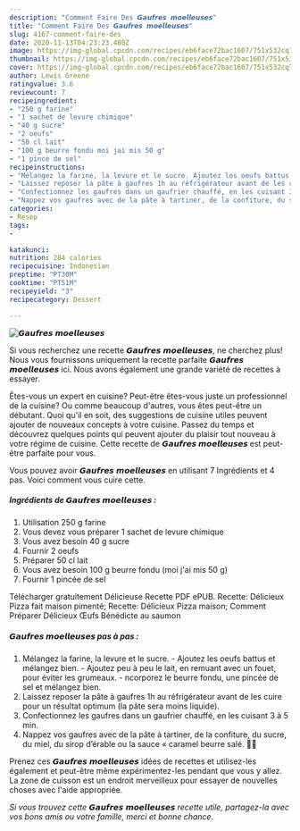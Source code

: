 ```yaml
---
description: "Comment Faire Des 𝙂𝙖𝙪𝙛𝙧𝙚𝙨 𝙢𝙤𝙚𝙡𝙡𝙚𝙪𝙨𝙚𝙨"
title: "Comment Faire Des 𝙂𝙖𝙪𝙛𝙧𝙚𝙨 𝙢𝙤𝙚𝙡𝙡𝙚𝙪𝙨𝙚𝙨"
slug: 4167-comment-faire-des
date: 2020-11-13T04:23:23.480Z
image: https://img-global.cpcdn.com/recipes/eb6face72bac1607/751x532cq70/𝙂𝙖𝙪𝙛𝙧𝙚𝙨-𝙢𝙤𝙚𝙡𝙡𝙚𝙪𝙨𝙚𝙨-photo-principale-de-la-recette.jpg
thumbnail: https://img-global.cpcdn.com/recipes/eb6face72bac1607/751x532cq70/𝙂𝙖𝙪𝙛𝙧𝙚𝙨-𝙢𝙤𝙚𝙡𝙡𝙚𝙪𝙨𝙚𝙨-photo-principale-de-la-recette.jpg
cover: https://img-global.cpcdn.com/recipes/eb6face72bac1607/751x532cq70/𝙂𝙖𝙪𝙛𝙧𝙚𝙨-𝙢𝙤𝙚𝙡𝙡𝙚𝙪𝙨𝙚𝙨-photo-principale-de-la-recette.jpg
author: Lewis Greene
ratingvalue: 3.6
reviewcount: 7
recipeingredient:
- "250 g farine"
- "1 sachet de levure chimique"
- "40 g sucre"
- "2 oeufs"
- "50 cl lait"
- "100 g beurre fondu moi jai mis 50 g"
- "1 pince de sel"
recipeinstructions:
- "Mélangez la farine, la levure et le sucre. Ajoutez les oeufs battus et mélangez bien. Ajoutez peu à peu le lait, en remuant avec un fouet, pour éviter les grumeaux. ncorporez le beurre fondu, une pincée de sel et mélangez bien."
- "Laissez reposer la pâte à gaufres 1h au réfrigérateur avant de les cuire pour un résultat optimum (la pâte sera moins liquide)."
- "Confectionnez les gaufres dans un gaufrier chauffé, en les cuisant 3 à 5 min."
- "Nappez vos gaufres avec de la pâte à tartiner, de la confiture, du sucre, du miel, du sirop d’érable ou la sauce « caramel beurre salé. 🤤😍"
categories:
- Resep
tags:
- 

katakunci:  
nutrition: 284 calories
recipecuisine: Indonesian
preptime: "PT30M"
cooktime: "PT51M"
recipeyield: "3"
recipecategory: Dessert

---
```



![𝙂𝙖𝙪𝙛𝙧𝙚𝙨 𝙢𝙤𝙚𝙡𝙡𝙚𝙪𝙨𝙚𝙨](https://img-global.cpcdn.com/recipes/eb6face72bac1607/751x532cq70/𝙂𝙖𝙪𝙛𝙧𝙚𝙨-𝙢𝙤𝙚𝙡𝙡𝙚𝙪𝙨𝙚𝙨-photo-principale-de-la-recette.jpg)

Si vous recherchez une recette 𝙂𝙖𝙪𝙛𝙧𝙚𝙨 𝙢𝙤𝙚𝙡𝙡𝙚𝙪𝙨𝙚𝙨, ne cherchez plus! Nous vous fournissons uniquement la recette parfaite 𝙂𝙖𝙪𝙛𝙧𝙚𝙨 𝙢𝙤𝙚𝙡𝙡𝙚𝙪𝙨𝙚𝙨 ici. Nous avons également une grande variété de recettes à essayer.

Êtes-vous un expert en cuisine? Peut-être êtes-vous juste un professionnel de la cuisine? Ou comme beaucoup d'autres, vous êtes peut-être un débutant. Quoi qu'il en soit, des suggestions de cuisine utiles peuvent ajouter de nouveaux concepts à votre cuisine. Passez du temps et découvrez quelques points qui peuvent ajouter du plaisir tout nouveau à votre régime de cuisine. Cette recette de <strong> 𝙂𝙖𝙪𝙛𝙧𝙚𝙨 𝙢𝙤𝙚𝙡𝙡𝙚𝙪𝙨𝙚𝙨 </strong> est peut-être parfaite pour vous.

<!--inarticleads1-->

Vous pouvez avoir 𝙂𝙖𝙪𝙛𝙧𝙚𝙨 𝙢𝙤𝙚𝙡𝙡𝙚𝙪𝙨𝙚𝙨 en utilisant 7 Ingrédients et 4 pas. Voici comment vous cuire cette.

##### Ingrédients de 𝙂𝙖𝙪𝙛𝙧𝙚𝙨 𝙢𝙤𝙚𝙡𝙡𝙚𝙪𝙨𝙚𝙨 :

1. Utilisation 250 g farine
1. Vous devez vous préparer 1 sachet de levure chimique
1. Vous avez besoin 40 g sucre
1. Fournir 2 oeufs
1. Préparer 50 cl lait
1. Vous avez besoin 100 g beurre fondu (moi j&#39;ai mis 50 g)
1. Fournir 1 pincée de sel


Télécharger gratuitement Délicieuse Recette PDF ePUB. Recette: Délicieux Pizza fait maison pimenté; Recette: Délicieux Pizza maison; Comment Préparer Délicieux Œufs Bénédicte au saumon 

<!--inarticleads2-->

##### 𝙂𝙖𝙪𝙛𝙧𝙚𝙨 𝙢𝙤𝙚𝙡𝙡𝙚𝙪𝙨𝙚𝙨 pas à pas :

1. Mélangez la farine, la levure et le sucre. - Ajoutez les oeufs battus et mélangez bien. - Ajoutez peu à peu le lait, en remuant avec un fouet, pour éviter les grumeaux. - ncorporez le beurre fondu, une pincée de sel et mélangez bien.
1. Laissez reposer la pâte à gaufres 1h au réfrigérateur avant de les cuire pour un résultat optimum (la pâte sera moins liquide).
1. Confectionnez les gaufres dans un gaufrier chauffé, en les cuisant 3 à 5 min.
1. Nappez vos gaufres avec de la pâte à tartiner, de la confiture, du sucre, du miel, du sirop d’érable ou la sauce « caramel beurre salé. 🤤😍




<!--inarticleads1-->

<p>
Prenez ces 𝙂𝙖𝙪𝙛𝙧𝙚𝙨 𝙢𝙤𝙚𝙡𝙡𝙚𝙪𝙨𝙚𝙨 idées de recettes et utilisez-les également et peut-être même expérimentez-les pendant que vous y allez. La zone de cuisson est un endroit merveilleux pour essayer de nouvelles choses avec l'aide appropriée.
</p>

<p>
<i>Si vous trouvez cette 𝙂𝙖𝙪𝙛𝙧𝙚𝙨 𝙢𝙤𝙚𝙡𝙡𝙚𝙪𝙨𝙚𝙨 recette utile, partagez-la avec vos bons amis ou votre famille, merci et bonne chance.</i>
</p>
